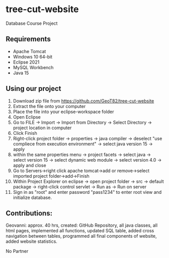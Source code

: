 # tree-cut-website
Database Course Project

## Requirements
* Apache Tomcat
* Windows 10 64-bit
* Eclipse 2021
* MySQL Workbench
* Java 15

## Using our project
1. Download zip file from https://github.com/GeoT82/tree-cut-website
2. Extract the file onto your computer
3. Place the file into your eclipse-workspace folder
4. Open Eclipse
5. Go to FILE -> Import -> Import from Directory -> Select Directory -> project location in computer
6. Click Finish
7. Right-click project folder -> properties -> java compiler -> deselect "use compliece from execution environment" -> select java version 15 -> apply
8. within the same properties menu -> project facets -> select java -> select version 15 -> select dynamic web module -> select version 4.0 -> apply and close
9. Go to Servers->right click apache tomcat->add or remove->select imported project folder->add->Finish
10. Within Project Explorer on eclipse -> open project folder -> src -> default package -> right-click control servlet -> Run as -> Run on server
11. Sign in as "root" and enter password "pass1234" to enter root view and initialize database.


## Contributions:
Geovanni: approx. 40 hrs, created: GitHub Repository, all java classes, all html pages, implemented all functions, updated SQL table, added cross navigation between tables, programmed all final components of website, added website statistics.

No Partner

